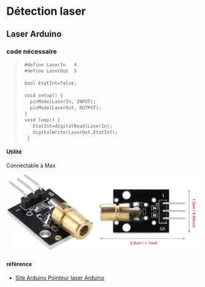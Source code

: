 # Détection laser

## Laser Arduino



### code nécessaire 

>      #define LaserIn   4
>      #define LaserOut  5
>      
>      bool EtatInt=false;
>
>      void setup() {
>        pinMode(LaserIn, INPUT);
>        pinMode(LaserOut, OUTPUT);
>      }  
>      void loop() {
>         EtatInt=digitalRead(LaserIn);
>         digitalWrite(LaserOut,EtatInt);
>       } 

#### Utilité
Connectable à Max

![image laser Arduino](assets/images/Diode-laser.png)

































#### référence
- [Site Arduino Pointeur laser Arduino](https://www.electronique-mixte.fr/projet-pointeur-laser-avec-arduino/)
